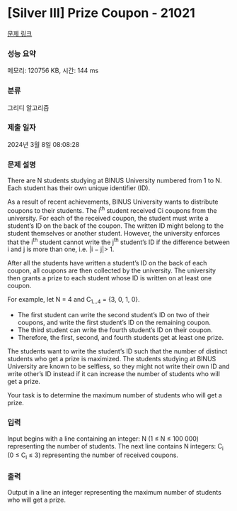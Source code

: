 # [Silver III] Prize Coupon - 21021 

[문제 링크](https://www.acmicpc.net/problem/21021) 

### 성능 요약

메모리: 120756 KB, 시간: 144 ms

### 분류

그리디 알고리즘

### 제출 일자

2024년 3월 8일 08:08:28

### 문제 설명

<p>There are N students studying at BINUS University numbered from 1 to N. Each student has their own unique identifier (ID).</p>

<p>As a result of recent achievements, BINUS University wants to distribute coupons to their students. The i<sup>th</sup> student received Ci coupons from the university. For each of the received coupon, the student must write a student’s ID on the back of the coupon. The written ID might belong to the student themselves or another student. However, the university enforces that the i<sup>th</sup> student cannot write the j<sup>th</sup> student’s ID if the difference between i and j is more than one, i.e. |i − j|> 1.</p>

<p>After all the students have written a student’s ID on the back of each coupon, all coupons are then collected by the university. The university then grants a prize to each student whose ID is written on at least one coupon.</p>

<p>For example, let N = 4 and C<sub>1...4</sub> = {3, 0, 1, 0}.</p>

<ul>
	<li>The first student can write the second student’s ID on two of their coupons, and write the first student’s ID on the remaining coupon.</li>
	<li>The third student can write the fourth student’s ID on their coupon.</li>
	<li>Therefore, the first, second, and fourth students get at least one prize.</li>
</ul>

<p>The students want to write the student’s ID such that the number of distinct students who get a prize is maximized. The students studying at BINUS University are known to be selfless, so they might not write their own ID and write other’s ID instead if it can increase the number of students who will get a prize.</p>

<p>Your task is to determine the maximum number of students who will get a prize.</p>

### 입력 

 <p>Input begins with a line containing an integer: N (1 ≤ N ≤ 100 000) representing the number of students. The next line contains N integers: C<sub>i</sub> (0 ≤ C<sub>i</sub> ≤ 3) representing the number of received coupons.</p>

### 출력 

 <p>Output in a line an integer representing the maximum number of students who will get a prize.</p>

